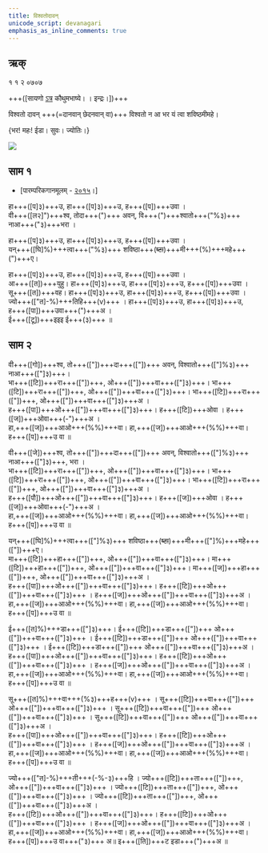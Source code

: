```yaml
---
title: विश्वतोदावन् 
unicode_script: devanagari  
emphasis_as_inline_comments: true
---   
```


## ऋक्

१ १ २ ०७०७

+++([सायणो [ऽत्र](https://archive.org/details/SamaVedaSanhitaWithSayanabhashyaVolume1SatyavrataSamasrami1874bis/page/n247&sa=D&ust=1542564218916000) कौथुमभाष्ये। । इन्द्रः।])+++

विश्वतो दावन् +++(=दानवान् छेदनवान् वा)+++ विश्वतो न आ भर यं त्वा शविष्ठमीमहे।

{भर! महः! ईडा। सुवः। ज्योतिः।}

![](../../images/indra-or-someone-on-an-arial-charriot-attacking-an-army-with-arrows.jpg)


## साम १

- [पारम्परिकगानमूलम् - [२०१५](https://archive.org/stream/sAmaveda-jaiminIya-paravastu-paramparA-docs/UDAKA%20SAANTHI%20SAAMAANI#page/n2/mode/1up&sa=D&ust=1542425956390000)।]
<div class="audioEmbed"  caption="रामानुजार्यः 1974 " src="https://archive
.org/download/jaiminIya-sAma-gAna-paravastu-tradition-rAmAnuja/vishvato-dAvan-1.mp3"></div>
<div class="audioEmbed"  caption="गोपालार्यः 2015  " src="https://archive
.org/download/jaiminIya-sAma-gAna-paravastu-tradition-gopAla-2015/vishvato-dAvan-1.mp3"></div>

हा+++([प]३)+++उ, हा+++([प]३)+++उ, ह+++([प])+++उवा ।  
वी+++([ल२]")+++श्व, तोदा+++(")+++ अवन्, वि+++(")+++श्वातो+++("%३)+++ नाआ+++("३)+++भरा ।

हा+++([प]३)+++उ, हा+++([प]३)+++उ, ह+++([प])+++उवा ।  
यन्+++([घि]%)+++त्वा+++("%३)+++ शविष्ठा+++(~~ष्टा~~)+++मी+++(%)+++महे+++(")+++ए।

हा+++([प]३)+++उ, हा+++([प]३)+++उ, ह+++([प])+++उवा ।  
आ+++([त])+++युहु। हा+++([प]३)+++उ, हा+++([प]३)+++उ, ह+++([प])+++उवा ।   
सू+++([त])+++वह। हा+++([प]३)+++उ, हा+++([प]३)+++उ, ह+++([प])+++उवा ।  
ज्यो+++(["त]-%)+++तिहि+++(v)+++ । हा+++([प]३)+++उ, हा+++([प]३)+++उ, ह+++([पा])+++उवा+++(")+++अ ।  
ई+++([टू])+++इइइ ई+++(३)+++ ॥

## साम २
<div class="audioEmbed"  caption="रामानुजार्यः 1974 " src="https://archive
.org/download/jaiminIya-sAma-gAna-paravastu-tradition-rAmAnuja/vishvato-dAvan-2.mp3"></div>
<div class="audioEmbed"  caption="गोपालार्यः 2015  " src="https://archive
.org/download/jaiminIya-sAma-gAna-paravastu-tradition-gopAla-2015/vishvato-dAvan-2.mp3"></div>
<div class="audioEmbed"  caption="गोपाल-विश्वासयोर् अनुवचनम् 2018 1x" src="https://archive
.org/download/jaiminIya-sAma-gAna-paravastu-tradition-anuvachanam-gopAla-vishvAsa-2018/vishvato-dAvan-2.mp3"></div>
<div class="audioEmbed"  caption="गोपाल-विश्वासयोर् अनुवचनम् 2018 1.5x" src="https://archive
.org/download/jaiminIya-sAma-gAna-paravastu-tradition-anuvachanam-gopAla-vishvAsa-2018-150p-speed/vishvato-dAvan-2.mp3"></div>

वी+++([गो])+++श्व, तो+++(["])+++दा+++(["])+++ अवन्, विश्वातो+++(["]%३)+++ नाआ+++(["]३)+++।  
भा+++([टि])+++रा+++(["])+++, ओ+++(["])+++वा+++(["]३)+++। भा+++([टि])+++रा+++(["])+++, ओ+++(["])+++वा+++(["]३)+++। भा+++([टि])+++रा+++(["])+++, ओ+++(["])+++वा+++(["]३)+++अ ।  
ह+++([पा])+++ओ+++(["])+++वा+++(["]३)+++। ह+++([टि])+++ओवा । ह+++([ज])+++ओवा+++(-")+++अ ।  
हा,+++([ज])+++आओ+++(%%)+++वा। हा,+++([ज])+++आओ+++(%%)+++वा। ह+++([प])+++उ वा ॥

वी+++([जे])+++श्व, तो+++(["])+++दा+++(["])+++ अवन्, विश्वातो+++(["]%३)+++ नाआ+++(["]३)+++, भरा ।  
भा+++([टि])+++रा+++(["])+++, ओ+++(["])+++वा+++(["]३)+++। भा+++([टि])+++रा+++(["])+++, ओ+++(["])+++वा+++(["]३)+++। भा+++([टि])+++रा+++(["])+++, ओ+++(["])+++वा+++(["]३)+++अ ।  
ह+++([पौ])+++ओ+++(["])+++वा+++(["]३)+++। ह+++([ज])+++ओवा । ह+++([ज])+++ओवा+++(-")+++अ ।  
हा,+++([ज])+++आओ+++(%%)+++वा। हा,+++([ज])+++आओ+++(%%)+++वा। ह+++([प])+++उ वा ॥

यन्+++([घि]%)+++त्वा+++(["]%३)+++ शविष्ठा+++(~~ष्टा~~)+++मी+++(["]%)+++महे+++(["])+++ए।  
मा+++([टि])+++हा+++(["])+++, ओ+++(["])+++वा+++(["]३)+++। मा+++([टि])+++हा+++(["])+++, ओ+++(["])+++वा+++(["]३)+++। मा+++([ज])+++हा+++(["])+++, ओ+++(["])+++वा+++(["]३)+++अ  ।  
ह+++([पा])+++ओ+++(["])+++वा+++(["]३)+++। ह+++([टि])+++ओ+++(["])+++वा+++(["]३)+++ । ह+++([ज])+++ओ+++(["])+++वा+++(["]३)+++अ ।  
हा,+++([ज])+++आओ+++(%%)+++वा। हा,+++([ज])+++आओ+++(%%)+++वा। ह+++([प])+++उ वा ॥

ई+++([त]%)+++डा+++(["]३)+++। ई+++([टि])+++डा+++(["])+++ ओ+++(["])+++वा+++(["]३)+++ । ई+++([टि])+++डा+++(["])+++ ओ+++(["])+++वा+++(["]३)+++ । ई+++([टि])+++डा+++(["])+++ ओ+++(["])+++वा+++(["]३)+++अ ।  
ह+++([पा])+++ओ+++(["])+++वा+++(["]३)+++। ह+++([टि])+++ओ+++(["])+++वा+++(["]३)+++ । ह+++([ज])+++ओ+++(["])+++वा+++(["]३)+++अ ।  
हा,+++([ज])+++आओ+++(%%)+++वा। हा,+++([ज])+++आओ+++(%%)+++वा। ह+++([प])+++उ वा ॥  

सू+++([त]%)+++वा+++(%३)+++ह+++(v)+++ । सू+++([टि])+++वा+++(["])+++ ओ+++(["])+++वा+++(["]३)+++ । सू+++([टि])+++वा+++(["])+++ ओ+++(["])+++वा+++(["]३)+++ ।  सू+++([टि])+++वा+++(["])+++ ओ+++(["])+++वा+++(["]३)+++अ ।  
ह+++([पा])+++ओ+++(["])+++वा+++(["]३)+++। ह+++([टि])+++ओ+++(["])+++वा+++(["]३)+++ । ह+++([ज])+++ओ+++(["])+++वा+++(["]३)+++अ ।  
हा,+++([ज])+++आओ+++(%%)+++वा। हा,+++([ज])+++आओ+++(%%)+++वा। ह+++([प])+++उ वा ॥  

ज्यो+++(["त]-%)+++ती+++(-%-३)+++हि । ज्यो+++([टि])+++ता+++(["])+++, ओ+++(["])+++वा+++(["]३)+++ । ज्यो+++([टि])+++ता+++(["])+++, ओ+++(["])+++वा+++(["]३)+++ । ज्यो+++([टि])+++ता+++(["])+++, ओ+++(["])+++वा+++(["]३)+++अ ।  
ह+++([टि])+++ओ+++(["])+++वा+++(["]३)+++। ह+++([टि])+++ओ+++(["])+++वा+++(["]३)+++ । ह+++([ज])+++ओ+++(["])+++वा+++(["]३)+++अ ।  
हा,+++([ज])+++आओ+++(%%)+++वा। हा,+++([ज])+++आओ+++(%%)+++वा। ह+++([प])+++उ वा+++("३)+++ अ॥
इ+++([ति])+++ट इडा+++(")+++अ ॥